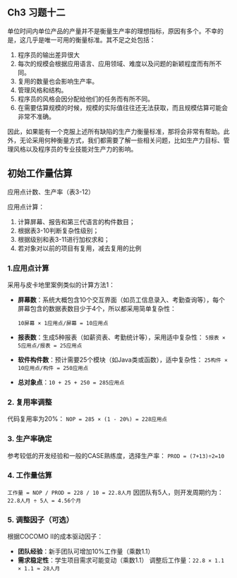 ## Ch3 习题十二

单位时间内单位产品的产量并不是衡量生产率的理想指标，原因有多个。不幸的是，这几乎是唯一可用的衡量标准。其不足之处包括：

1. 程序员的输出差异很大
2. 每次的规模会根据应用语言、应用领域、难度以及问题的新颖程度而有所不同。
3. 复用的数量也会影响生产率。
4. 管理风格和结构。
5. 程序员的风格会因分配给他们的任务而有所不同。
6. 在需要估算规模的时候，规模的实际值往往还无法获取，而且规模估算可能会非常不准确。

因此，如果能有一个克服上述所有缺陷的生产力衡量标准，那将会非常有帮助。此外，无论采用何种衡量方式，我们都需要了解一些相关问题，比如生产力目标、管理风格以及程序员的专业技能对生产力的影响。



## 初始工作量估算

应用点计数、生产率（表3-12）

应用点计算：

1. 计算屏幕、报告和第三代语言的构件数目；
2. 根据表3-10判断复杂性级别；
3. 根据级别和表3-11进行加权求和；
4. 若对象对以前的项目有复用，减去复用的比例



### 1.应用点计算

采用与皮卡地里案例类似的计算方法‌1：

- ‌**屏幕数**‌：系统大概包含10个交互界面（如员工信息录入、考勤查询等），每个屏幕包含的数据表数目少于4个，所以都采用简单复杂性：

  `10屏幕 × 1应用点/屏幕 = 10应用点`

- ‌**报表数**‌：生成5种报表（如薪资表、考勤统计等），采用适中复杂性：
  `5报表 × 5应用点/报表 = 25应用点`

- ‌**软件构件数**‌：预计需要25个模块（如Java类或函数），适中复杂性：
  `25构件 × 10应用点/构件 = 250应用点`

- ‌**总对象点**‌：`10 + 25 + 250 = 285应用点`‌

### 2. 复用率调整

代码复用率为20%：
`NOP = 285 × (1 - 20%) = 228应用点`‌

### 3. 生产率确定

参考较低的开发经验和一般的CASE熟练度，选择生产率：
`PROD = (7+13)÷2=10`

### 4. 工作量估算

`工作量 = NOP / PROD = 228 / 10 = 22.8人月`
因团队有5人，则开发周期约为：
`22.8人月 ÷ 5人 = 4.56个月`‌

### 5. 调整因子（可选）

根据COCOMO II的成本驱动因子：

- ‌**团队经验**‌：新手团队可增加10%工作量（乘数1.1）
- ‌**需求稳定性**‌：学生项目需求可能变动（乘数1.1）
  调整后工作量：`22.8 × 1.1 × 1.1 ≈ 28人月`

